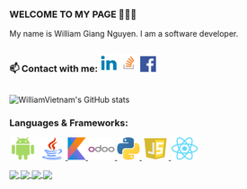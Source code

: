 ### WELCOME TO MY PAGE 👋👋👋

My name is William Giang Nguyen. I am a software developer.

<h3 style="display:inline-block"> 📫 Contact with me:</h3>
<p style="display: inline-block; align-items: center; margin-bottom: 8px;">
    <a target="_blank" href="https://www.linkedin.com/in/nguyenbanggiang/"><img src="https://raw.githubusercontent.com/williamvietnam/williamvietnam/main/images/linkedin_icon.png" alt="linkedin" width="32" height="32"/></a>
    <a target="_blank" href="https://stackoverflow.com/users/18555779/williamvietnam"><img src="https://raw.githubusercontent.com/williamvietnam/williamvietnam/main/images/stackoverflow_icon.png" alt="stackoverflow" width="32" height="32"></a>
    <a target="_blank" href="https://www.facebook.com/nbg2307"><img src="https://raw.githubusercontent.com/williamvietnam/williamvietnam/main/images/facebook_icon.png" alt="stackoverflow" width="28" height="28"></a>
</p>

![WilliamVietnam's GitHub stats](https://github-readme-stats.vercel.app/api?username=williamvietnam&theme=default&show_icons=true)

<h3 style="margin-bottom:16px" align="left">Languages & Frameworks:</h3>
<p align="left">
    <a href="" target="_blank"> <img src="https://raw.githubusercontent.com/williamvietnam/williamvietnam/main/images/android_icon.png" alt="android" width="48" height="40"/></a>
    <a href="" target="_blank"> <img src="https://raw.githubusercontent.com/williamvietnam/williamvietnam/main/images/java_icon.png" alt="java" width="48" height="40"/> </a>
    <a href="" target="_blank"> <img src="https://raw.githubusercontent.com/williamvietnam/williamvietnam/main/images/kotlin_icon.png" alt="kotlin" width="32" height="40"/> </a>
    <a href="" target="_blank"> <img src="https://raw.githubusercontent.com/williamvietnam/williamvietnam/main/images/odoo_icon.png" alt="odoo" width="48" height="40"/> </a>
    <a href="" target="_blank"> <img src="https://raw.githubusercontent.com/williamvietnam/williamvietnam/main/images/python_icon.png" alt="python" width="40" height="40"/> </a>
    <a href="" target="_blank"> <img src="https://raw.githubusercontent.com/williamvietnam/williamvietnam/main/images/javascript_icon.png" alt="javascript" width="48" height="40"/> </a>
    <a href="" target="_blank"> <img src="https://raw.githubusercontent.com/williamvietnam/williamvietnam/main/images/react_icon.png" alt="react" width="48" height="40"/> </a>
</p>

<a href="https://github.com/williamvietnam/AndroidOpenSourceProjects/">
  <img align="center" src="https://github-readme-stats.anuraghazra1.vercel.app/api/pin/?username=williamvietnam&repo=AndroidOpenSourceProjects&theme=graywhite"/>
</a>    

<a href="https://github.com/williamvietnam/android-architectures">
  <img align="center" src="https://github-readme-stats.anuraghazra1.vercel.app/api/pin/?username=williamvietnam&repo=android-architectures&theme=default_repocard"/>
</a>  

<a href="https://github.com/williamvietnam/OdooOpenSourceProjects">
  <img align="center" src="https://github-readme-stats.anuraghazra1.vercel.app/api/pin/?username=williamvietnam&repo=OdooOpenSourceProjects&theme=graywhite"/>
</a>  

<a href="https://github.com/williamvietnam/android-material-design">
  <img align="center" src="https://github-readme-stats.anuraghazra1.vercel.app/api/pin/?username=williamvietnam&repo=android-material-design&theme=default_repocard"/>
</a>  
